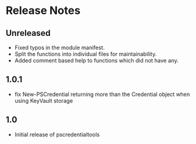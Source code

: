 # Release Notes

## Unreleased

- Fixed typos in the module manifest.
- Split the functions into individual files for maintainability.
- Added comment based help to functions which did not have any.

## 1.0.1

- fix New-PSCredential returning more than the Credential object when using KeyVault storage

## 1.0

- Initial release of pscredentialtools
